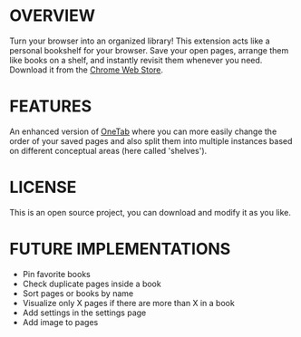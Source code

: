 # OVERVIEW

Turn your browser into an organized library! This extension acts like a personal bookshelf for your browser. Save your open pages, arrange them like books on a shelf, and instantly revisit them whenever you need. Download it from the [Chrome Web Store](https://chromewebstore.google.com/detail/bookshelf/bmgphchchbdajdapnomkmbhiolapbple).


# FEATURES

An enhanced version of [OneTab](https://www.one-tab.com/) where you can more easily change the order of your saved pages and also split them into multiple instances based on different conceptual areas (here called 'shelves').


# LICENSE

This is an open source project, you can download and modify it as you like.


# FUTURE IMPLEMENTATIONS

- Pin favorite books
- Check duplicate pages inside a book
- Sort pages or books by name
- Visualize only X pages if there are more than X in a book
- Add settings in the settings page
- Add image to pages